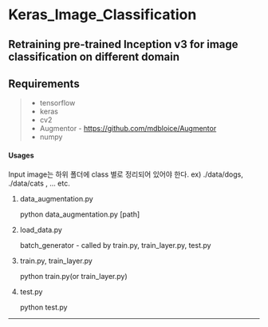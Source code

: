 # Keras_Image_Classification
Retraining pre-trained Inception v3 for image classification on different domain
----------

Requirements
-------------

>- tensorflow
>- keras
>- cv2
>- Augmentor - https://github.com/mdbloice/Augmentor
>- numpy

####  Usages
Input image는 하위 폴더에 class 별로 정리되어 있어야 한다.
ex) ./data/dogs,  ./data/cats , ... etc.

1. data_augmentation.py
    
    python data_augmentation.py  [path]
2. load_data.py
    
    batch_generator - called by train.py, train_layer.py, test.py
3. train.py, train_layer.py
    
    python train.py(or train_layer.py)
4. test.py
    
    python test.py

----------


